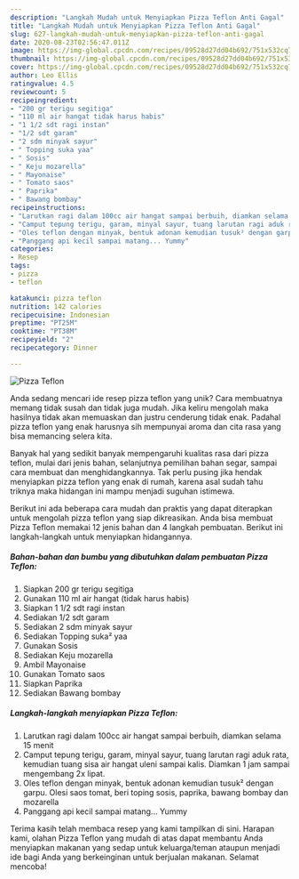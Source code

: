 ```yaml
---
description: "Langkah Mudah untuk Menyiapkan Pizza Teflon Anti Gagal"
title: "Langkah Mudah untuk Menyiapkan Pizza Teflon Anti Gagal"
slug: 627-langkah-mudah-untuk-menyiapkan-pizza-teflon-anti-gagal
date: 2020-08-23T02:56:47.011Z
image: https://img-global.cpcdn.com/recipes/09528d27dd04b692/751x532cq70/pizza-teflon-foto-resep-utama.jpg
thumbnail: https://img-global.cpcdn.com/recipes/09528d27dd04b692/751x532cq70/pizza-teflon-foto-resep-utama.jpg
cover: https://img-global.cpcdn.com/recipes/09528d27dd04b692/751x532cq70/pizza-teflon-foto-resep-utama.jpg
author: Leo Ellis
ratingvalue: 4.5
reviewcount: 5
recipeingredient:
- "200 gr terigu segitiga"
- "110 ml air hangat tidak harus habis"
- "1 1/2 sdt ragi instan"
- "1/2 sdt garam"
- "2 sdm minyak sayur"
- " Topping suka yaa"
- " Sosis"
- " Keju mozarella"
- " Mayonaise"
- " Tomato saos"
- " Paprika"
- " Bawang bombay"
recipeinstructions:
- "Larutkan ragi dalam 100cc air hangat sampai berbuih, diamkan selama 15 menit"
- "Camput tepung terigu, garam, minyal sayur, tuang larutan ragi aduk rata, kemudian tuang sisa air hangat uleni sampai kalis. Diamkan 1 jam sampai mengembang 2x lipat."
- "Oles teflon dengan minyak, bentuk adonan kemudian tusuk² dengan garpu. Olesi saos tomat, beri toping sosis, paprika, bawang bombay dan mozarella"
- "Panggang api kecil sampai matang... Yummy"
categories:
- Resep
tags:
- pizza
- teflon

katakunci: pizza teflon 
nutrition: 142 calories
recipecuisine: Indonesian
preptime: "PT25M"
cooktime: "PT38M"
recipeyield: "2"
recipecategory: Dinner

---
```



![Pizza Teflon](https://img-global.cpcdn.com/recipes/09528d27dd04b692/751x532cq70/pizza-teflon-foto-resep-utama.jpg)

Anda sedang mencari ide resep pizza teflon yang unik? Cara membuatnya memang tidak susah dan tidak juga mudah. Jika keliru mengolah maka hasilnya tidak akan memuaskan dan justru cenderung tidak enak. Padahal pizza teflon yang enak harusnya sih mempunyai aroma dan cita rasa yang bisa memancing selera kita.

Banyak hal yang sedikit banyak mempengaruhi kualitas rasa dari pizza teflon, mulai dari jenis bahan, selanjutnya pemilihan bahan segar, sampai cara membuat dan menghidangkannya. Tak perlu pusing jika hendak menyiapkan pizza teflon yang enak di rumah, karena asal sudah tahu triknya maka hidangan ini mampu menjadi suguhan istimewa.




Berikut ini ada beberapa cara mudah dan praktis yang dapat diterapkan untuk mengolah pizza teflon yang siap dikreasikan. Anda bisa membuat Pizza Teflon memakai 12 jenis bahan dan 4 langkah pembuatan. Berikut ini langkah-langkah untuk menyiapkan hidangannya.

<!--inarticleads1-->

##### Bahan-bahan dan bumbu yang dibutuhkan dalam pembuatan Pizza Teflon:

1. Siapkan 200 gr terigu segitiga
1. Gunakan 110 ml air hangat (tidak harus habis)
1. Siapkan 1 1/2 sdt ragi instan
1. Sediakan 1/2 sdt garam
1. Sediakan 2 sdm minyak sayur
1. Sediakan  Topping suka² yaa
1. Gunakan  Sosis
1. Sediakan  Keju mozarella
1. Ambil  Mayonaise
1. Gunakan  Tomato saos
1. Siapkan  Paprika
1. Sediakan  Bawang bombay




<!--inarticleads2-->

##### Langkah-langkah menyiapkan Pizza Teflon:

1. Larutkan ragi dalam 100cc air hangat sampai berbuih, diamkan selama 15 menit
1. Camput tepung terigu, garam, minyal sayur, tuang larutan ragi aduk rata, kemudian tuang sisa air hangat uleni sampai kalis. Diamkan 1 jam sampai mengembang 2x lipat.
1. Oles teflon dengan minyak, bentuk adonan kemudian tusuk² dengan garpu. Olesi saos tomat, beri toping sosis, paprika, bawang bombay dan mozarella
1. Panggang api kecil sampai matang... Yummy




Terima kasih telah membaca resep yang kami tampilkan di sini. Harapan kami, olahan Pizza Teflon yang mudah di atas dapat membantu Anda menyiapkan makanan yang sedap untuk keluarga/teman ataupun menjadi ide bagi Anda yang berkeinginan untuk berjualan makanan. Selamat mencoba!
